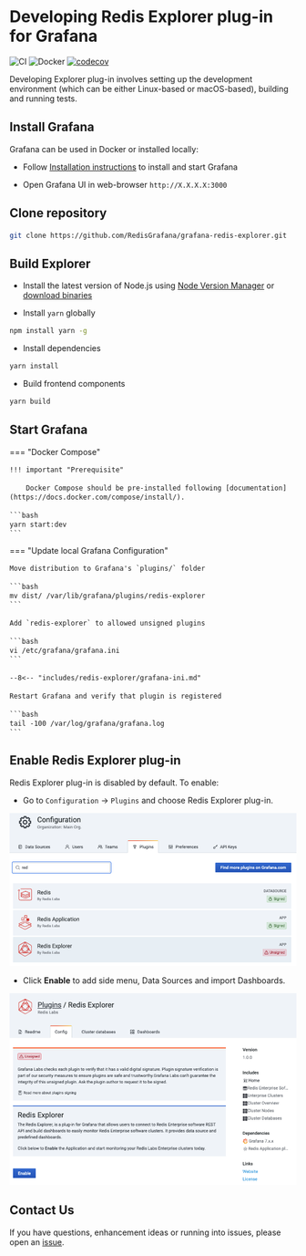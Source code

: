 # Developing Redis Explorer plug-in for Grafana

![CI](https://github.com/RedisGrafana/grafana-redis-explorer/workflows/CI/badge.svg)
![Docker](https://github.com/RedisGrafana/grafana-redis-explorer/workflows/Docker/badge.svg)
[![codecov](https://codecov.io/gh/RedisGrafana/grafana-redis-explorer/branch/master/graph/badge.svg?token=15SIRGU8SX)](https://codecov.io/gh/RedisGrafana/grafana-redis-explorer)

Developing Explorer plug-in involves setting up the development environment (which can be either Linux-based or macOS-based), building and running tests.

## Install Grafana

Grafana can be used in Docker or installed locally:

- Follow [Installation instructions](https://grafana.com/docs/grafana/latest/installation/) to install and start Grafana

- Open Grafana UI in web-browser `http://X.X.X.X:3000`

## Clone repository

```bash
git clone https://github.com/RedisGrafana/grafana-redis-explorer.git
```

## Build Explorer

- Install the latest version of Node.js using [Node Version Manager](https://github.com/nvm-sh/nvm) or [download binaries](https://nodejs.org/en/download/)

- Install `yarn` globally

```bash
npm install yarn -g
```

- Install dependencies

```bash
yarn install
```

- Build frontend components

```bash
yarn build
```

## Start Grafana

=== "Docker Compose"

    !!! important "Prerequisite"

        Docker Compose should be pre-installed following [documentation](https://docs.docker.com/compose/install/).

    ```bash
    yarn start:dev
    ```

=== "Update local Grafana Configuration"

    Move distribution to Grafana's `plugins/` folder

    ```bash
    mv dist/ /var/lib/grafana/plugins/redis-explorer
    ```

    Add `redis-explorer` to allowed unsigned plugins

    ```bash
    vi /etc/grafana/grafana.ini
    ```

    --8<-- "includes/redis-explorer/grafana-ini.md"

    Restart Grafana and verify that plugin is registered

    ```bash
    tail -100 /var/log/grafana/grafana.log
    ```

## Enable Redis Explorer plug-in

Redis Explorer plug-in is disabled by default. To enable:

- Go to `Configuration` -> `Plugins` and choose Redis Explorer plug-in.

![Grafana plug-ins](../images/redis-explorer/grafana-plugins.png)

- Click **Enable** to add side menu, Data Sources and import Dashboards.

![Enable Redis Explorer plug-in](../images/redis-explorer/enable.png)

## Contact Us

If you have questions, enhancement ideas or running into issues, please open an [issue](https://github.com/RedisGrafana/grafana-redis-explorer/issues/new/choose).
